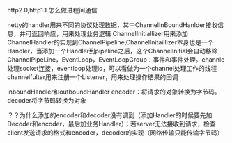 http2.0,http1.1
怎么做进程间通信

netty的handler用来不同的协议处理数据，其中ChannelInBoundHanlder接收信息，并可返回响应，用来处理业务逻辑
ChannelInitiallizer用来添加ChannelHandler的实现到ChannelPipeline,ChannelInitaillizer本身也是一个Handler，当添加一个Handler到pipeline之后，这个ChannelInitial会自动移除
ChannelPipeLine，EventLoop，EventLoopGroup：事件和事件处理。channle处理socket连接，eventloop处理io，可以看做为一个channel处理工作的线程
channelfulter用来注册一个Listener，用来处理操作结果的回调

inboundHandler和outboundHandler
encoder：将请求的对象转换为字节码。decoder将字节码转换为对象

？？为什么添加的encoder和decoder没有调到（添加Handler的时候要先加Decoder和encoder，最后加业务Handler）；若server无法接收到请求，检查client发送请求的格式和encoder，decoder的实现（网络传输只能传输字节码）
